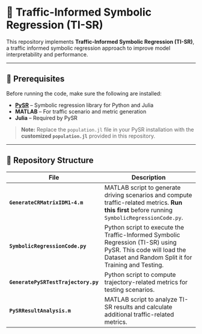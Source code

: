 # 🚦 Traffic-Informed Symbolic Regression (TI-SR)

This repository implements **Traffic-Informed Symbolic Regression (TI-SR)**, a traffic informed symbolic regression approach to improve model interpretability and performance.  

---

## 📌 Prerequisites

Before running the code, make sure the following are installed:

- **[PySR](https://github.com/MilesCranmer/PySR)** – Symbolic regression library for Python and Julia  
- **MATLAB** – For traffic scenario and metric generation  
- **Julia** – Required by PySR  

> **Note:** Replace the `population.jl` file in your PySR installation with the **customized `population.jl`** provided in this repository.

---

## 📂 Repository Structure

| File | Description |
|------|-------------|
| **`GenerateCRMatrixIDM1-4.m`** | MATLAB script to generate driving scenarios and compute traffic-related metrics. **Run this first** before running `SymbolicRegressionCode.py`. |
| **`SymbolicRegressionCode.py`** | Python script to execute the Traffic-Informed Symbolic Regression (TI-SR) using PySR. This code will load the Dataset and Random Split it for Training and Testing. |
| **`GeneratePySRTestTrajectory.py`** | Python script to compute trajectory-related metrics for testing scenarios. |
| **`PySRResultAnalysis.m`** | MATLAB script to analyze TI-SR results and calculate additional traffic-related metrics. |


